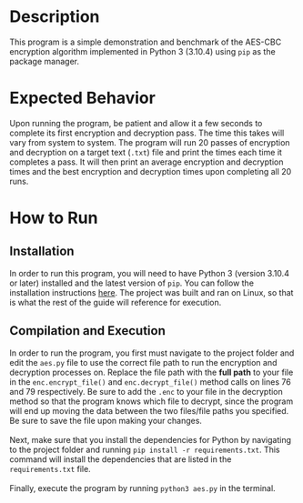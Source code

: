 # Description
This program is a simple demonstration and benchmark of the AES-CBC encryption algorithm implemented in Python 3 (3.10.4) using `pip` as the package manager.

# Expected Behavior
Upon running the program, be patient and allow it a few seconds to complete its first encryption and decryption pass. The time this takes will vary from system to system. The program will run 20 passes of encryption and decryption on a target text (`.txt`) file and print the times each time it completes a pass. It will then print an average encryption and decryption times and the best encryption and decryption times upon completing all 20 runs.

# How to Run
## Installation
In order to run this program, you will need to have Python 3 (version 3.10.4 or later) installed and the latest version of `pip`. You can follow the installation instructions [here](https://www.python.org/downloads/). The project was built and ran on Linux, so that is what the rest of the guide will reference for execution.

## Compilation and Execution
In order to run the program, you first must navigate to the project folder and edit the `aes.py` file to use the correct file path to run the encryption and decryption processes on. Replace the file path with the **full path** to your file in the `enc.encrypt_file()` and `enc.decrypt_file()` method calls on lines 76 and 79 respectively. Be sure to add the `.enc` to your file in the decryption method so that the program knows which file to decrypt, since the program will end up moving the data between the two files/file paths you specified. Be sure to save the file upon making your changes.
<br><br>
Next, make sure that you install the dependencies for Python by navigating to the project folder and running `pip install -r requirements.txt`. This command will install the dependencies that are listed in the `requirements.txt` file.
<br><br>
Finally, execute the program by running `python3 aes.py` in the terminal.
